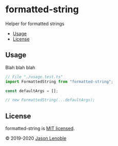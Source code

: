 # formatted-string

Helper for formatted strings

  * [Usage](#usage)
  * [License](#license)


## Usage

Blah blah blah

```js
// File "./usage.test.ts"
import FormattedString from "formatted-string";

const defaultArgs = [];

// new FormattedString(...defaultArgs);
```


## License

formatted-string is [MIT licensed](./LICENSE).

© 2019-2020 [Jason Lenoble](mailto:jason.lenoble@gmail.com)

